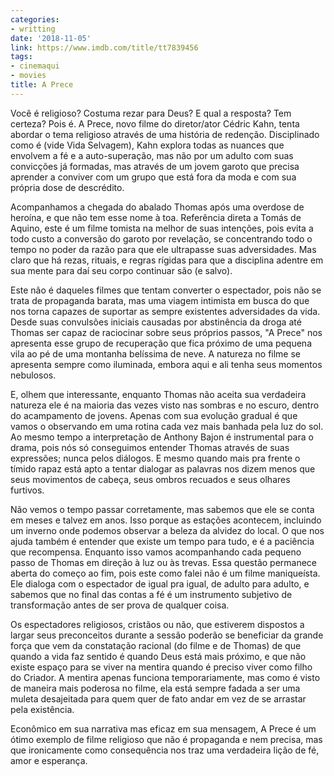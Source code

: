 ```yaml
---
categories:
- writting
date: '2018-11-05'
link: https://www.imdb.com/title/tt7839456
tags:
- cinemaqui
- movies
title: A Prece
---
```


Você é religioso? Costuma rezar para Deus? E qual a resposta? Tem certeza? Pois é. A Prece, novo filme do diretor/ator Cédric Kahn, tenta abordar o tema religioso através de uma história de redenção. Disciplinado como é (vide Vida Selvagem), Kahn explora todas as nuances que envolvem a fé e a auto-superação, mas não por um adulto com suas convicções já formadas, mas através de um jovem garoto que precisa aprender a conviver com um grupo que está fora da moda e com sua própria dose de descrédito.

Acompanhamos a chegada do abalado Thomas após uma overdose de heroína, e que não tem esse nome à toa. Referência direta a Tomás de Aquino, este é um filme tomista na melhor de suas intenções, pois evita a todo custo a conversão do garoto por revelação, se concentrando todo o tempo no poder da razão para que ele ultrapasse suas adversidades. Mas claro que há rezas, rituais, e regras rígidas para que a disciplina adentre em sua mente para daí seu corpo continuar são (e salvo).

Este não é daqueles filmes que tentam converter o espectador, pois não se trata de propaganda barata, mas uma viagem intimista em busca do que nos torna capazes de suportar as sempre existentes adversidades da vida. Desde suas convulsões iniciais causadas por abstinência da droga até Thomas ser capaz de raciocinar sobre seus próprios passos, "A Prece" nos apresenta esse grupo de recuperação que fica próximo de uma pequena vila ao pé de uma montanha belíssima de neve. A natureza no filme se apresenta sempre como iluminada, embora aqui e ali tenha seus momentos nebulosos.

E, olhem que interessante, enquanto Thomas não aceita sua verdadeira natureza ele é na maioria das vezes visto nas sombras e no escuro, dentro do acampamento de jovens. Apenas com sua evolução gradual é que vamos o observando em uma rotina cada vez mais banhada pela luz do sol. Ao mesmo tempo a interpretação de Anthony Bajon é instrumental para o drama, pois nós só conseguimos entender Thomas através de suas expressões; nunca pelos diálogos. E mesmo quando mais pra frente o tímido rapaz está apto a tentar dialogar as palavras nos dizem menos que seus movimentos de cabeça, seus ombros recuados e seus olhares furtivos.

Não vemos o tempo passar corretamente, mas sabemos que ele se conta em meses e talvez em anos. Isso porque as estações acontecem, incluindo um inverno onde podemos observar a beleza da alvidez do local. O que nos ajuda também é entender que existe um tempo para tudo, e é a paciência que recompensa. Enquanto isso vamos acompanhando cada pequeno passo de Thomas em direção à luz ou às trevas. Essa questão permanece aberta do começo ao fim, pois este como falei não é um filme maniqueísta. Ele dialoga com o espectador de igual pra igual, de adulto para adulto, e sabemos que no final das contas a fé é um instrumento subjetivo de transformação antes de ser prova de qualquer coisa.

Os espectadores religiosos, cristãos ou não, que estiverem dispostos a largar seus preconceitos durante a sessão poderão se beneficiar da grande força que vem da constatação racional (do filme e de Thomas) de que quando a vida faz sentido é quando Deus está mais próximo, e que não existe espaço para se viver na mentira quando é preciso viver como filho do Criador. A mentira apenas funciona temporariamente, mas como é visto de maneira mais poderosa no filme, ela está sempre fadada a ser uma muleta desajeitada para quem quer de fato andar em vez de se arrastar pela existência.

Econômico em sua narrativa mas eficaz em sua mensagem, A Prece é um ótimo exemplo de filme religioso que não é propaganda e nem precisa, mas que ironicamente como consequência nos traz uma verdadeira lição de fé, amor e esperança.

